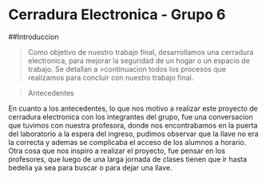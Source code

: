 # Cerradura Electronica - Grupo 6


##Introduccion

>Como objetivo de nuestro trabajo final, desarrollamos una cerradura electronica, para mejorar la seguridad de un hogar o un espacio de trabajo. Se detallan a >continuacion todos los procesos que realizamos para concluir con nuestro trabajo final.

> Antecedentes

En cuanto a los antecedentes, lo que nos motivo a realizar este proyecto de cerradura electronica con los integrantes del grupo, fue una conversacion que tuvimos con nuestra profesora, donde nos encontrabamos en la puerta del laboratorio a la espera del ingreso, pudimos observar que la llave no era la correcta y ademas se complicaba el acceso de los alumnos a horario. Otra cosa que nos inspiro a realizar el proyecto, fue pensar en los profesores, que luego de una larga jornada de clases tienen que ir hasta bedelia ya sea para buscar o para dejar una llave.
